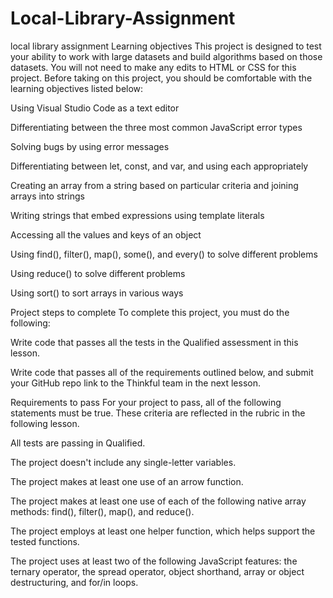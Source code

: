 # Local-Library-Assignment
local library assignment
Learning objectives
This project is designed to test your ability to work with large datasets and build algorithms based on those datasets. You will not need to make any edits to HTML or CSS for this project. Before taking on this project, you should be comfortable with the learning objectives listed below:

Using Visual Studio Code as a text editor

Differentiating between the three most common JavaScript error types

Solving bugs by using error messages

Differentiating between let, const, and var, and using each appropriately

Creating an array from a string based on particular criteria and joining arrays into strings

Writing strings that embed expressions using template literals

Accessing all the values and keys of an object

Using find(), filter(), map(), some(), and every() to solve different problems

Using reduce() to solve different problems

Using sort() to sort arrays in various ways

Project steps to complete
To complete this project, you must do the following:

Write code that passes all the tests in the Qualified assessment in this lesson.

Write code that passes all of the requirements outlined below, and submit your GitHub repo link to the Thinkful team in the next lesson.

Requirements to pass
For your project to pass, all of the following statements must be true. These criteria are reflected in the rubric in the following lesson.

All tests are passing in Qualified.

The project doesn't include any single-letter variables.

The project makes at least one use of an arrow function.

The project makes at least one use of each of the following native array methods: find(), filter(), map(), and reduce().

The project employs at least one helper function, which helps support the tested functions.

The project uses at least two of the following JavaScript features: the ternary operator, the spread operator, object shorthand, array or object destructuring, and for/in loops.
